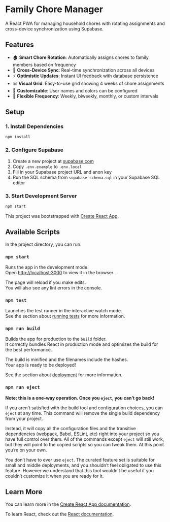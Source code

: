 # Family Chore Manager

A React PWA for managing household chores with rotating assignments and cross-device synchronization using Supabase.

## Features

- 🏠 **Smart Chore Rotation**: Automatically assigns chores to family members based on frequency
- 📱 **Cross-Device Sync**: Real-time synchronization across all devices
- ⚡ **Optimistic Updates**: Instant UI feedback with database persistence
- 📊 **Visual Grid**: Easy-to-use grid showing 4 weeks of chore assignments
- 🎨 **Customizable**: User names and colors can be configured
- 🔄 **Flexible Frequency**: Weekly, biweekly, monthly, or custom intervals

## Setup

### 1. Install Dependencies
```bash
npm install
```

### 2. Configure Supabase
1. Create a new project at [supabase.com](https://supabase.com)
2. Copy `.env.example` to `.env.local`
3. Fill in your Supabase project URL and anon key
4. Run the SQL schema from `supabase-schema.sql` in your Supabase SQL editor

### 3. Start Development Server
```bash
npm start
```

This project was bootstrapped with [Create React App](https://github.com/facebook/create-react-app).

## Available Scripts

In the project directory, you can run:

### `npm start`

Runs the app in the development mode.\
Open [http://localhost:3000](http://localhost:3000) to view it in the browser.

The page will reload if you make edits.\
You will also see any lint errors in the console.

### `npm test`

Launches the test runner in the interactive watch mode.\
See the section about [running tests](https://facebook.github.io/create-react-app/docs/running-tests) for more information.

### `npm run build`

Builds the app for production to the `build` folder.\
It correctly bundles React in production mode and optimizes the build for the best performance.

The build is minified and the filenames include the hashes.\
Your app is ready to be deployed!

See the section about [deployment](https://facebook.github.io/create-react-app/docs/deployment) for more information.

### `npm run eject`

**Note: this is a one-way operation. Once you `eject`, you can’t go back!**

If you aren’t satisfied with the build tool and configuration choices, you can `eject` at any time. This command will remove the single build dependency from your project.

Instead, it will copy all the configuration files and the transitive dependencies (webpack, Babel, ESLint, etc) right into your project so you have full control over them. All of the commands except `eject` will still work, but they will point to the copied scripts so you can tweak them. At this point you’re on your own.

You don’t have to ever use `eject`. The curated feature set is suitable for small and middle deployments, and you shouldn’t feel obligated to use this feature. However we understand that this tool wouldn’t be useful if you couldn’t customize it when you are ready for it.

## Learn More

You can learn more in the [Create React App documentation](https://facebook.github.io/create-react-app/docs/getting-started).

To learn React, check out the [React documentation](https://reactjs.org/).

